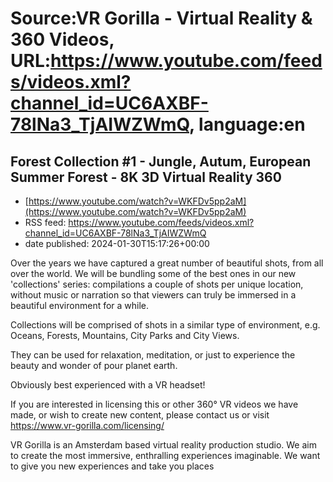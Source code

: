 # Source:VR Gorilla - Virtual Reality & 360 Videos, URL:https://www.youtube.com/feeds/videos.xml?channel_id=UC6AXBF-78lNa3_TjAIWZWmQ, language:en

## Forest Collection #1 - Jungle, Autum, European Summer Forest - 8K 3D Virtual Reality 360
 - [https://www.youtube.com/watch?v=WKFDv5pp2aM](https://www.youtube.com/watch?v=WKFDv5pp2aM)
 - RSS feed: https://www.youtube.com/feeds/videos.xml?channel_id=UC6AXBF-78lNa3_TjAIWZWmQ
 - date published: 2024-01-30T15:17:26+00:00

Over the years we have captured a great number of beautiful shots, from all over the world. We will be bundling some of the best ones in our new 'collections' series: compilations a couple of shots per unique location, without music or narration so that viewers can truly be immersed in a beautiful environment for a while.

Collections will be comprised of shots in a similar type of environment, e.g.
Oceans, Forests, Mountains, City Parks and City Views.

They can be used for relaxation, meditation, or just to experience the beauty and wonder of pour planet earth.

Obviously best experienced with a VR headset!

If you are interested in licensing this or other 360° VR videos we have made, or wish to create new content, please contact us or visit https://www.vr-gorilla.com/licensing/

VR Gorilla is an Amsterdam based virtual reality production studio. We aim to create the most immersive, enthralling experiences imaginable. We want to give you new experiences and take you places 

